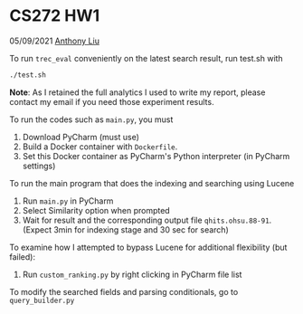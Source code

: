 # CS272 HW1

05/09/2021
[Anthony Liu](mailto:hliu35@ucsc.edu)

To run `trec_eval` conveniently on the latest search result, run test.sh with

``` bash
./test.sh
```


**Note**: As I retained the full analytics I used to write my report, please contact my email if you need those experiment results.



To run the codes such as `main.py`, you must
1. Download PyCharm (must use)
2. Build a Docker container with `Dockerfile`.
3. Set this Docker container as PyCharm's Python interpreter (in PyCharm settings)


To run the main program that does the indexing and searching using Lucene
1. Run `main.py` in PyCharm
2. Select Similarity option when prompted
3. Wait for result and the corresponding output file `qhits.ohsu.88-91`. (Expect 3min for indexing stage and 30 sec for search)


To examine how I attempted to bypass Lucene for additional flexibility (but failed):
1. Run `custom_ranking.py` by right clicking in PyCharm file list


To modify the searched fields and parsing conditionals, go to `query_builder.py`
